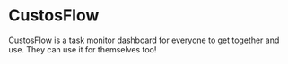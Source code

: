 # CustosFlow
CustosFlow is a task monitor dashboard for everyone to get together and use. They can use it for themselves too!


